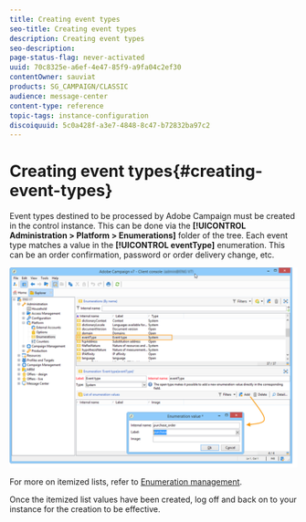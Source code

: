```yaml
---
title: Creating event types
seo-title: Creating event types
description: Creating event types
seo-description: 
page-status-flag: never-activated
uuid: 70c8325e-a6ef-4e47-85f9-a9fa04c2ef30
contentOwner: sauviat
products: SG_CAMPAIGN/CLASSIC
audience: message-center
content-type: reference
topic-tags: instance-configuration
discoiquuid: 5c0a428f-a3e7-4848-8c47-b72832ba97c2
---
```


# Creating event types{#creating-event-types}

Event types destined to be processed by Adobe Campaign must be created in the control instance. This can be done via the **[!UICONTROL Administration > Platform > Enumerations]** folder of the tree. Each event type matches a value in the **[!UICONTROL eventType]** enumeration. This can be an order confirmation, password or order delivery change, etc. 

![](assets/messagecenter_eventtype_enum_001.png)

For more on itemized lists, refer to [Enumeration management](../../platform/using/managing-enumerations.md).

Once the itemized list values have been created, log off and back on to your instance for the creation to be effective.
